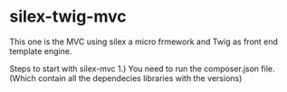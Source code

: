 # silex-twig-mvc

This one is the MVC using silex a micro frmework and Twig as front end template engine.

Steps to start with silex-mvc 
1.) You need to run the composer.json file. (Which contain all the dependecies libraries with the versions)
